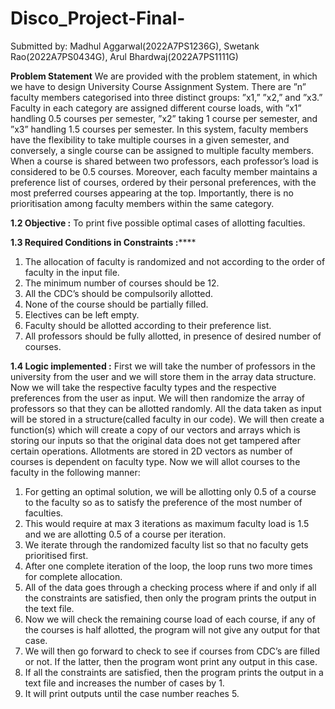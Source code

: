 # Disco_Project-Final-
Submitted by: Madhul Aggarwal(2022A7PS1236G), Swetank Rao(2022A7PS0434G), Arul Bhardwaj(2022A7PS1111G)




****Problem Statement****
We are provided with the problem statement, in which we have to design University Course Assignment System. There are ”n” faculty members categorised
into three distinct groups: ”x1,” ”x2,” and ”x3.” Faculty in each category are
assigned different course loads, with ”x1” handling 0.5 courses per semester,
”x2” taking 1 course per semester, and ”x3” handling 1.5 courses per semester.
In this system, faculty members have the flexibility to take multiple courses in a
given semester, and conversely, a single course can be assigned to multiple faculty members. When a course is shared between two professors, each professor’s
load is considered to be 0.5 courses. Moreover, each faculty member maintains
a preference list of courses, ordered by their personal preferences, with the most
preferred courses appearing at the top. Importantly, there is no prioritisation
among faculty members within the same category.

******1.2 Objective :******
To print five possible optimal cases of allotting faculties.

******1.3 Required Conditions in Constraints :**********
1. The allocation of faculty is randomized and not according to the order of
faculty in the input file.
2. The minimum number of courses should be 12.
3. All the CDC’s should be compulsorily allotted.
4. None of the course should be partially filled.
5. Electives can be left empty.
6. Faculty should be allotted according to their preference list.
7. All professors should be fully allotted, in presence of desired number of
courses.

******1.4 Logic implemented :******
First we will take the number of professors in the university from the user and
we will store them in the array data structure. Now we will take the respective
faculty types and the respective preferences from the user as input. We will then
randomize the array of professors so that they can be allotted randomly. All the
data taken as input will be stored in a structure(called faculty in our code). We
will then create a function(s) which will create a copy of our vectors and arrays
which is storing our inputs so that the original data does not get tampered after
certain operations. Allotments are stored in 2D vectors as number of courses
is dependent on faculty type. Now we will allot courses to the faculty in the
following manner:
1. For getting an optimal solution, we will be allotting only 0.5 of a course
to the faculty so as to satisfy the preference of the most number of faculties.
2. This would require at max 3 iterations as maximum faculty load is 1.5 and
we are allotting 0.5 of a course per iteration.
3. We iterate through the randomized faculty list so that no faculty gets prioritised first.
4. After one complete iteration of the loop, the loop runs two more times for
complete allocation.
5. All of the data goes through a checking process where if and only if all the
constraints are satisfied, then only the program prints the output in the text
file.
6. Now we will check the remaining course load of each course, if any of the
courses is half allotted, the program will not give any output for that case.
7. We will then go forward to check to see if courses from CDC’s are filled or
not. If the latter, then the program wont print any output in this case.
8. If all the constraints are satisfied, then the program prints the output in a
text file and increases the number of cases by 1.
9. It will print outputs until the case number reaches 5.
